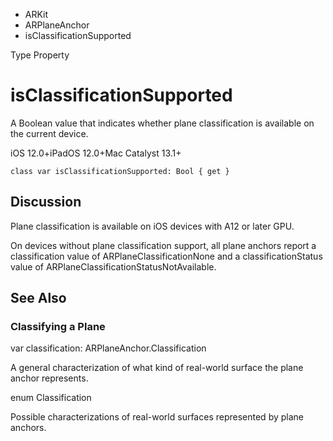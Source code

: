 

- ARKit
- ARPlaneAnchor
-  isClassificationSupported 

Type Property

# isClassificationSupported

A Boolean value that indicates whether plane classification is available on the current device.

iOS 12.0+iPadOS 12.0+Mac Catalyst 13.1+

``` source
class var isClassificationSupported: Bool { get }
```

## Discussion

Plane classification is available on iOS devices with A12 or later GPU.

On devices without plane classification support, all plane anchors report a classification value of ARPlaneClassificationNone and a classificationStatus value of ARPlaneClassificationStatusNotAvailable.

## See Also

### Classifying a Plane

var classification: ARPlaneAnchor.Classification

A general characterization of what kind of real-world surface the plane anchor represents.

enum Classification

Possible characterizations of real-world surfaces represented by plane anchors.

